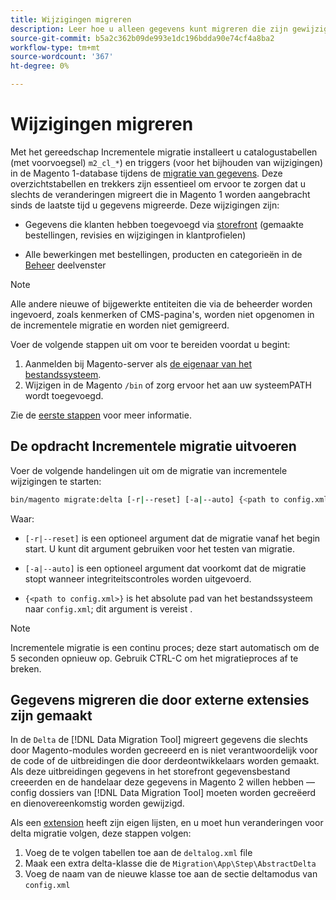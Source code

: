 ```yaml
---
title: Wijzigingen migreren
description: Leer hoe u alleen gegevens kunt migreren die zijn gewijzigd sinds de laatste Magento 1-gegevensmigratie met de [!DNL Data Migration Tool].
source-git-commit: b5a2c362b09de993e1dc196bdda90e74cf4a8ba2
workflow-type: tm+mt
source-wordcount: '367'
ht-degree: 0%

---
```



# Wijzigingen migreren

Met het gereedschap Incrementele migratie installeert u catalogustabellen (met voorvoegsel) `m2_cl_*`) en triggers (voor het bijhouden van wijzigingen) in de Magento 1-database tijdens de [migratie van gegevens](data.md). Deze overzichtstabellen en trekkers zijn essentieel om ervoor te zorgen dat u slechts de veranderingen migreert die in Magento 1 worden aangebracht sinds de laatste tijd u gegevens migreerde. Deze wijzigingen zijn:

* Gegevens die klanten hebben toegevoegd via [storefront](https://glossary.magento.com/storefront) (gemaakte bestellingen, revisies en wijzigingen in klantprofielen)

* Alle bewerkingen met bestellingen, producten en categorieën in de [Beheer](https://glossary.magento.com/magento-admin) deelvenster

>[!NOTE]
>
>Alle andere nieuwe of bijgewerkte entiteiten die via de beheerder worden ingevoerd, zoals kenmerken of CMS-pagina&#39;s, worden niet opgenomen in de incrementele migratie en worden niet gemigreerd.


Voer de volgende stappen uit om voor te bereiden voordat u begint:

1. Aanmelden bij Magento-server als [de eigenaar van het bestandssysteem](https://devdocs.magento.com/guides/v2.4/install-gde/prereq/file-sys-perms-over.html).
1. Wijzigen in de Magento `/bin` of zorg ervoor het aan uw systeemPATH wordt toegevoegd.

Zie de [eerste stappen](overview.md#first-steps) voor meer informatie.

## De opdracht Incrementele migratie uitvoeren

Voer de volgende handelingen uit om de migratie van incrementele wijzigingen te starten:

```bash
bin/magento migrate:delta [-r|--reset] [-a|--auto] {<path to config.xml>}
```

Waar:

* `[-r|--reset]` is een optioneel argument dat de migratie vanaf het begin start. U kunt dit argument gebruiken voor het testen van migratie.

* `[-a|--auto]` is een optioneel argument dat voorkomt dat de migratie stopt wanneer integriteitscontroles worden uitgevoerd.

* `{<path to config.xml>}` is het absolute pad van het bestandssysteem naar `config.xml`; dit argument is vereist .

>[!NOTE]
>
>Incrementele migratie is een continu proces; deze start automatisch om de 5 seconden opnieuw op. Gebruik CTRL-C om het migratieproces af te breken.


## Gegevens migreren die door externe extensies zijn gemaakt

In de `Delta` de [!DNL Data Migration Tool] migreert gegevens die slechts door Magento-modules worden gecreeerd en is niet verantwoordelijk voor de code of de uitbreidingen die door derdeontwikkelaars worden gemaakt. Als deze uitbreidingen gegevens in het storefront gegevensbestand creeerden en de handelaar deze gegevens in Magento 2 willen hebben — config dossiers van [!DNL Data Migration Tool] moeten worden gecreëerd en dienovereenkomstig worden gewijzigd.

Als een [extension](https://glossary.magento.com/extension) heeft zijn eigen lijsten, en u moet hun veranderingen voor delta migratie volgen, deze stappen volgen:

1. Voeg de te volgen tabellen toe aan de `deltalog.xml` file
1. Maak een extra delta-klasse die de `Migration\App\Step\AbstractDelta`
1. Voeg de naam van de nieuwe klasse toe aan de sectie deltamodus van `config.xml`
